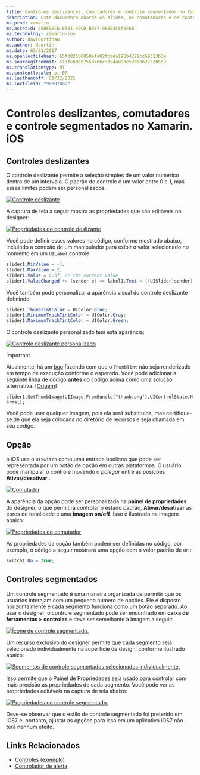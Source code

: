 ```yaml
---
title: Controles deslizantes, comutadores e controle segmentados no Xamarin. iOS
description: Este documento aborda os slides, os comutadores e os controles segmentados no Xamarin. iOS, descrevendo como trabalhar com eles de forma programática e no designer do iOS.
ms.prod: xamarin
ms.assetid: 85BF0EC8-E581-49CD-B9E7-98BE4C5A0F6B
ms.technology: xamarin-ios
author: davidortinau
ms.author: daortin
ms.date: 03/21/2017
ms.openlocfilehash: 65fd825b6858efa02fcada196b4229cc69313b3e
ms.sourcegitcommit: 513feb0e07558766e3de4a898e53d56b27c20559
ms.translationtype: MT
ms.contentlocale: pt-BR
ms.lasthandoff: 01/22/2021
ms.locfileid: "98697482"
---
```

# <a name="sliders-switches-and-segmented-controls-in-xamarinios"></a>Controles deslizantes, comutadores e controle segmentados no Xamarin. iOS

<a name="Sliders"></a>

## <a name="sliders"></a>Controles deslizantes

O controle deslizante permite a seleção simples de um valor numérico dentro de um intervalo. O padrão de controle é um valor entre 0 e 1, mas esses limites podem ser personalizados.

 [![Controle deslizante](slider-switch-segmented-controls-images/image25a.png)](slider-switch-segmented-controls-images/image25a.png#lightbox)

A captura de tela a seguir mostra as propriedades que são editáveis no designer:

 [![Propriedades do controle deslizante](slider-switch-segmented-controls-images/image26a.png)](slider-switch-segmented-controls-images/image25a.png#lightbox)

Você pode definir esses valores no código, conforme mostrado abaixo, incluindo a conexão de um manipulador para exibir o valor selecionado no momento em um `UILabel` controle:

```csharp
slider1.MinValue = -1;
slider1.MaxValue = 2;
slider1.Value = 0.5f; // the current value
slider1.ValueChanged += (sender,e) => label1.Text = ((UISlider)sender).Value.ToString ();
```

Você também pode personalizar a aparência visual do controle deslizante definindo

```csharp
slider1.ThumbTintColor = UIColor.Blue;
slider1.MinimumTrackTintColor = UIColor.Gray;
slider1.MaximumTrackTintColor = UIColor.Green;
```

O controle deslizante personalizado tem esta aparência:

 [![Controle deslizante personalizado](slider-switch-segmented-controls-images/image27a.png)](slider-switch-segmented-controls-images/image28a.png#lightbox)

> [!IMPORTANT]
> Atualmente, há um [bug](https://stackoverflow.com/a/19496179) fazendo com que o `ThumbTint` não seja renderizado em tempo de execução conforme o esperado. Você pode adicionar a seguinte linha de código **antes** do código acima como uma solução alternativa. [[Origem](https://stackoverflow.com/a/21396794)]:
>
> `slider1.SetThumbImage(UIImage.FromBundle("thumb.png"),UIControlState.Normal);`
> 
> Você pode usar qualquer imagem, pois ela será substituída, mas certifique-se de que ela seja colocada _no_ diretório de recursos e seja chamada em seu código.

<a name="Switch"></a>

## <a name="switch"></a>Opção

o iOS usa o `UISwitch` como uma entrada booliana que pode ser representada por um botão de opção em outras plataformas. O usuário pode manipular o controle movendo o *polegar* entre as posições **Ativar/desativar** .

 [![Comutador](slider-switch-segmented-controls-images/image28a.png)](slider-switch-segmented-controls-images/image28a.png#lightbox)

A aparência da opção pode ser personalizada na **painel de propriedades** do designer, o que permitirá controlar o estado padrão, **Ativar/desativar** as cores de tonalidade e uma **imagem on/off**. Isso é ilustrado na imagem abaixo:

 [![Propriedades do comutador](slider-switch-segmented-controls-images/image29a.png)](slider-switch-segmented-controls-images/image29a.png#lightbox)

As propriedades da opção também podem ser definidas no código, por exemplo, o código a seguir mostrará uma opção com o valor padrão de `On` :

```csharp
switch1.On = true;
```

 <a name="Segmented_Controls"></a>

## <a name="segmented-controls"></a>Controles segmentados

Um controle segmentado é uma maneira organizada de permitir que os usuários interajam com um pequeno número de opções. Ele é disposto horizontalmente e cada segmento funciona como um botão separado. Ao usar o designer, o controle segmentado pode ser encontrado em **caixa de ferramentas > controles** e deve ser semelhante à imagem a seguir:

 [![Ícone de controle segmentado.](slider-switch-segmented-controls-images/segmentedcontrol.png)](slider-switch-segmented-controls-images/segmentedcontrol.png#lightbox)

Um recurso exclusivo do designer permite que cada segmento seja selecionado individualmente na superfície de design, conforme ilustrado abaixo:

 [![Segmentos de controle segmentados selecionados individualmente.](slider-switch-segmented-controls-images/segmentedcontrolselection.png)](slider-switch-segmented-controls-images/segmentedcontrolselection.png#lightbox)

Isso permite que o Painel de Propriedades seja usado para controlar com mais precisão as propriedades de cada segmento. Você pode ver as propriedades editáveis na captura de tela abaixo:

 [![Propriedades de controle segmentado.](slider-switch-segmented-controls-images/segmentedcontrolproperties.png)](slider-switch-segmented-controls-images/segmentedcontrolproperties.png#lightbox)

Deve-se observar que o estilo de controle segmentado foi preterido em iOS7 e, portanto, ajustar as opções para isso em um aplicativo iOS7 não terá nenhum efeito.

## <a name="related-links"></a>Links Relacionados

- [Controles (exemplo)](/samples/xamarin/ios-samples/controls)
- [Controlador de alerta](https://github.com/xamarin/recipes/tree/master/Recipes/ios/standard_controls/alertcontroller)